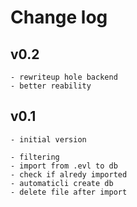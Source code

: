 # **Change log**

## v0.2

```
- rewriteup hole backend
- better reability
```

## v0.1
```
- initial version

- filtering
- import from .evl to db
- check if alredy imported
- automaticli create db
- delete file after import
```